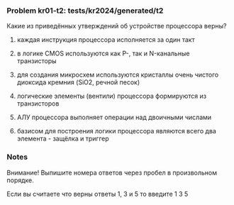 ### Problem kr01-t2: tests/kr2024/generated/t2

Какие из приведённых утверждений об устройстве процессора верны?

1) каждая инструкция процессора исполняется за один такт

2) в логике CMOS используются как P-, так и N-канальные транзисторы

3) для создания микросхем используются кристаллы очень чистого диоксида кремния (SiO2, речной песок)

4) логические элементы (вентили) процессора формируются из транзисторов

5) АЛУ процессора выполняет операции над двоичными числами

6) базисом для построения логики процессора являются всего два элемента - защёлка и триггер

### Notes

Внимание! Выпишите номера ответов через пробел в произвольном порядке.

Если вы считаете что верны ответы 1, 3 и 5 то введите 1 3 5

